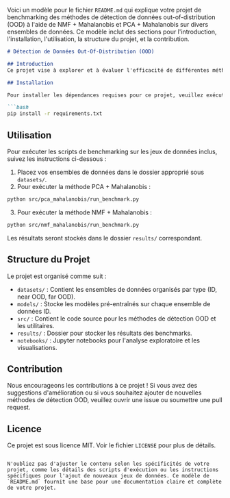 Voici un modèle pour le fichier `README.md` qui explique votre projet de benchmarking des méthodes de détection de données out-of-distribution (OOD) à l'aide de NMF + Mahalanobis et PCA + Mahalanobis sur divers ensembles de données. Ce modèle inclut des sections pour l'introduction, l'installation, l'utilisation, la structure du projet, et la contribution.

```markdown
# Détection de Données Out-Of-Distribution (OOD)

## Introduction
Ce projet vise à explorer et à évaluer l'efficacité de différentes méthodes de détection de données out-of-distribution (OOD) dans les réseaux de neurones. En particulier, nous nous concentrons sur l'utilisation de l'Analyse en Composantes Principales (PCA) combinée avec la distance de Mahalanobis, ainsi que la Factorisation Matricielle Non-négative (NMF) pour identifier les entrées OOD par rapport à des données in-distribution (ID), near OOD, et far OOD. Le projet teste ces méthodes sur plusieurs jeux de données, offrant un cadre de benchmarking complet pour évaluer leur performance.

## Installation

Pour installer les dépendances requises pour ce projet, veuillez exécuter la commande suivante :

```bash
pip install -r requirements.txt
```

## Utilisation

Pour exécuter les scripts de benchmarking sur les jeux de données inclus, suivez les instructions ci-dessous :

1. Placez vos ensembles de données dans le dossier approprié sous `datasets/`.
2. Pour exécuter la méthode PCA + Mahalanobis :

```bash
python src/pca_mahalanobis/run_benchmark.py
```

3. Pour exécuter la méthode NMF + Mahalanobis :

```bash
python src/nmf_mahalanobis/run_benchmark.py
```

Les résultats seront stockés dans le dossier `results/` correspondant.

## Structure du Projet

Le projet est organisé comme suit :

- `datasets/` : Contient les ensembles de données organisés par type (ID, near OOD, far OOD).
- `models/` : Stocke les modèles pré-entraînés sur chaque ensemble de données ID.
- `src/` : Contient le code source pour les méthodes de détection OOD et les utilitaires.
- `results/` : Dossier pour stocker les résultats des benchmarks.
- `notebooks/` : Jupyter notebooks pour l'analyse exploratoire et les visualisations.

## Contribution

Nous encourageons les contributions à ce projet ! Si vous avez des suggestions d'amélioration ou si vous souhaitez ajouter de nouvelles méthodes de détection OOD, veuillez ouvrir une issue ou soumettre une pull request.

## Licence

Ce projet est sous licence MIT. Voir le fichier `LICENSE` pour plus de détails.
```

N'oubliez pas d'ajuster le contenu selon les spécificités de votre projet, comme les détails des scripts d'exécution ou les instructions spécifiques pour l'ajout de nouveaux jeux de données. Ce modèle de `README.md` fournit une base pour une documentation claire et complète de votre projet.